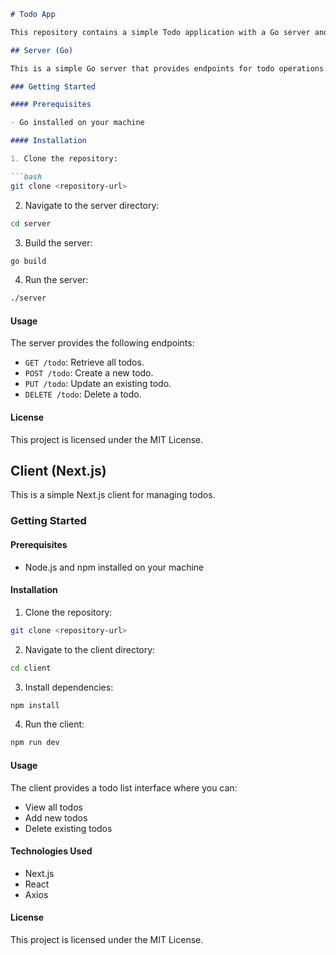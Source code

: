 ```markdown
# Todo App

This repository contains a simple Todo application with a Go server and a Next.js client.

## Server (Go)

This is a simple Go server that provides endpoints for todo operations.

### Getting Started

#### Prerequisites

- Go installed on your machine

#### Installation

1. Clone the repository:

```bash
git clone <repository-url>
```

2. Navigate to the server directory:

```bash
cd server
```

3. Build the server:

```bash
go build
```

4. Run the server:

```bash
./server
```

#### Usage

The server provides the following endpoints:

- `GET /todo`: Retrieve all todos.
- `POST /todo`: Create a new todo.
- `PUT /todo`: Update an existing todo.
- `DELETE /todo`: Delete a todo.

#### License

This project is licensed under the MIT License.

## Client (Next.js)

This is a simple Next.js client for managing todos.

### Getting Started

#### Prerequisites

- Node.js and npm installed on your machine

#### Installation

1. Clone the repository:

```bash
git clone <repository-url>
```

2. Navigate to the client directory:

```bash
cd client
```

3. Install dependencies:

```bash
npm install
```

4. Run the client:

```bash
npm run dev
```

#### Usage

The client provides a todo list interface where you can:

- View all todos
- Add new todos
- Delete existing todos

#### Technologies Used

- Next.js
- React
- Axios

#### License

This project is licensed under the MIT License.
```